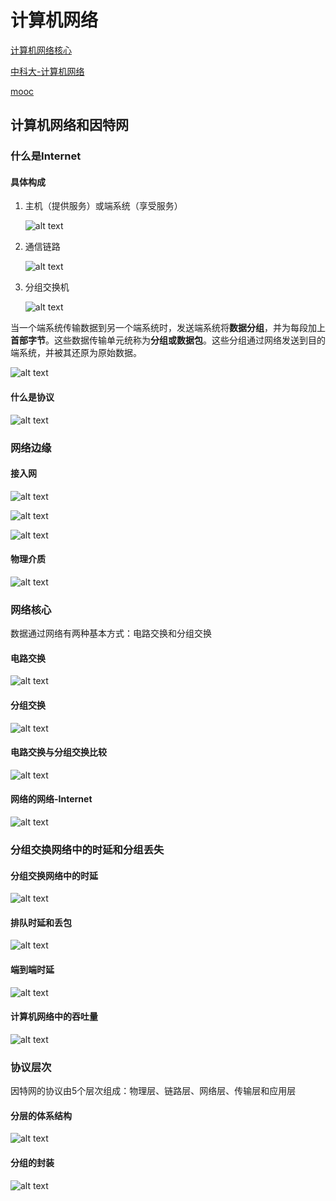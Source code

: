 # 计算机网络
[计算机网络核心](https://www.bilibili.com/video/BV19W4y1h7xs/?spm_id_from=pageDriver&vd_source=c65196c22fdd3605640aeccf1b3b4a0e)

[中科大-计算机网络](https://www.bilibili.com/video/BV1JV411t7ow/?spm_id_from=333.999.0.0&vd_source=c65196c22fdd3605640aeccf1b3b4a0e)

[mooc](https://www.icourse163.org/learn/HDU-1002598057?tid=1472197450#/learn/content)

## 计算机网络和因特网

### 什么是Internet

#### 具体构成
1. 主机（提供服务）或端系统（享受服务）

     ![alt text](image.png)

2. 通信链路

     ![alt text](image-1.png)

3. 分组交换机

     ![alt text](image-2.png)

当一个端系统传输数据到另一个端系统时，发送端系统将**数据分组**，并为每段加上**首部字节**。这些数据传输单元统称为**分组或数据包**。这些分组通过网络发送到目的端系统，并被其还原为原始数据。

![alt text](image-3.png)

#### 什么是协议

![alt text](image-4.png)

### 网络边缘

#### 接入网

![alt text](image-5.png)

![alt text](image-6.png)

![alt text](image-7.png)

#### 物理介质

![alt text](image-8.png)

### 网络核心

数据通过网络有两种基本方式：电路交换和分组交换 

#### 电路交换

![alt text](image-9.png)

#### 分组交换

![alt text](image-10.png)

#### 电路交换与分组交换比较

![alt text](image-11.png)

#### 网络的网络-Internet

![alt text](image-12.png)

### 分组交换网络中的时延和分组丢失

#### 分组交换网络中的时延

![alt text](image-13.png)

#### 排队时延和丢包

![alt text](image-14.png)

#### 端到端时延

![alt text](image-15.png)

#### 计算机网络中的吞吐量

![alt text](image-16.png)

### 协议层次
因特网的协议由5个层次组成：物理层、链路层、网络层、传输层和应用层

#### 分层的体系结构

![alt text](image-17.png)

#### 分组的封装

![alt text](image-18.png)

#
<!-- 
## 应用层

## 运输层

## 网络层：数据平面

## 网络层：控制平面

## 链路层和局域网
     -->